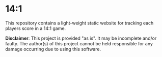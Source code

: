 # 14:1

This repository contains a light-weight static website for tracking each players score in a 14:1 game.

**Disclaimer**: This project is provided "as is". It may be incomplete and/or faulty. The author(s) of this project cannot be held responsible for any damage occurring due to using this software.